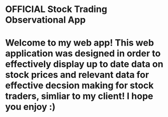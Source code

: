 # OFFICIAL Stock Trading Observational App 
# Welcome to my web app! This web application was designed in order to effectively display up to date data on stock prices and relevant data for effective decsion making for stock traders, simliar to my client! I hope you enjoy :)

